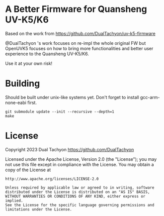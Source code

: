# A Better Firmware for Quansheng UV-K5/K6

Based on the work from https://github.com/DualTachyon/uv-k5-firmware

@DualTachyon 's work focuses on re-impl the whole original FW but OpenUVK5 focuses on how to bring more functionalities and better user experience to the Quansheng UV-K5/K6.

Use it at your own risk!

# Building
Should be built under unix-like systems yet. 
Don't forget to install gcc-arm-none-eabi first.
```
git submodule update --init --recursive --depth=1
make
```

# License

Copyright 2023 Dual Tachyon
https://github.com/DualTachyon

Licensed under the Apache License, Version 2.0 (the "License");
you may not use this file except in compliance with the License.
You may obtain a copy of the License at

    http://www.apache.org/licenses/LICENSE-2.0

    Unless required by applicable law or agreed to in writing, software
    distributed under the License is distributed on an "AS IS" BASIS,
    WITHOUT WARRANTIES OR CONDITIONS OF ANY KIND, either express or implied.
    See the License for the specific language governing permissions and
    limitations under the License.

